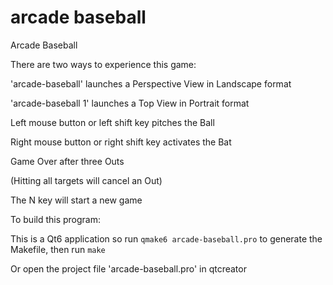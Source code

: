 # arcade baseball

Arcade Baseball


  There are two ways to experience this game:

  'arcade-baseball' launches a Perspective View in Landscape format

  'arcade-baseball 1' launches a Top View in Portrait format


  Left mouse button or left shift key pitches the Ball

  Right mouse button or right shift key activates the Bat

  Game Over after three Outs

  (Hitting all targets will cancel an Out)

  The N key will start a new game

To build this program:

This is a Qt6 application so run `qmake6 arcade-baseball.pro` to generate the Makefile, then run `make`

Or open the project file 'arcade-baseball.pro' in qtcreator


